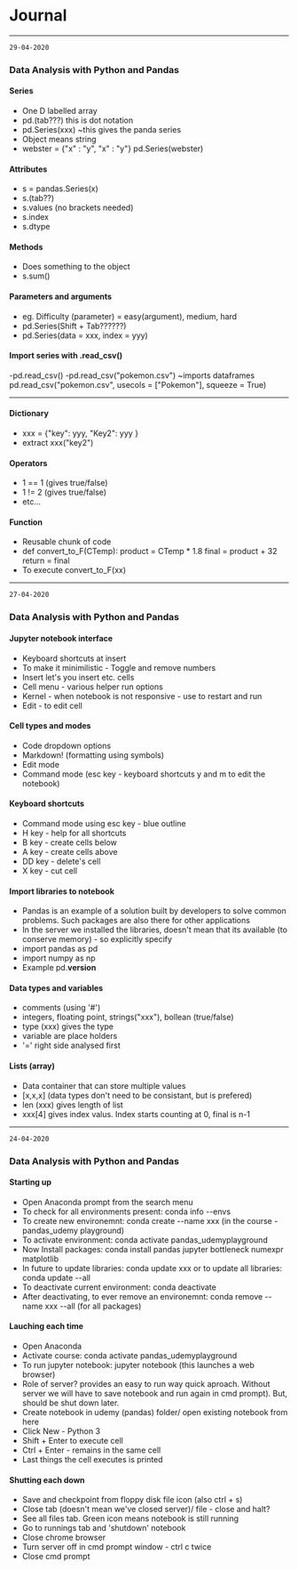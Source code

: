 # Journal

--- 

`29-04-2020`
### Data Analysis with Python and Pandas
#### Series
- One D labelled array
- pd.(tab???) this is dot notation
- pd.Series(xxx) ~this gives the panda series
- Object means string
- webster = {"x" : "y",
             "x" : "y"}
  pd.Series(webster)

#### Attributes
- s = pandas.Series(x)
- s.(tab??)
- s.values (no brackets needed)
- s.index
- s.dtype

#### Methods
- Does something to the object
- s.sum()

#### Parameters and arguments
- eg. Difficulty (parameter) = easy(argument), medium, hard
- pd.Series(Shift + Tab??????)
- pd.Series(data = xxx, index = yyy)

#### Import series with .read_csv()
-pd.read_csv()
-pd.read_csv("pokemon.csv") ~imports dataframes
pd.read_csv("pokemon.csv", usecols = ["Pokemon"], squeeze = True)

---

#### Dictionary
- xxx = {"key": yyy,
          "Key2": yyy
        }
- extract xxx("key2")

#### Operators
- 1 == 1 (gives true/false)
- 1 != 2 (gives true/false)
- etc...

#### Function
- Reusable chunk of code
- def convert_to_F(CTemp): 
      product = CTemp * 1.8
      final = product + 32
      return = final 
- To execute convert_to_F(xx)

---

`27-04-2020`
### Data Analysis with Python and Pandas
#### Jupyter notebook interface
- Keyboard shortcuts at insert
- To make it minimilistic - Toggle and remove numbers
- Insert let's you insert etc. cells
- Cell menu - various helper run options
- Kernel - when notebook is not responsive - use to restart and run
- Edit - to edit cell 

#### Cell types and modes
- Code dropdown options
- Markdown! (formatting using symbols)
- Edit mode 
- Command mode (esc key - keyboard shortcuts y and m to edit the notebook)

#### Keyboard shortcuts
- Command mode using esc key - blue outline
- H key - help for all shortcuts
- B key - create cells below
- A key - create cells above
- DD key - delete's cell
- X key - cut cell

#### Import libraries to notebook
- Pandas is an example of a solution built by developers to solve common problems. Such packages are also there for other applications
- In the server we installed the libraries, doesn't mean that its available (to conserve memory) - so explicitly specify
- import pandas as pd 
- import numpy as np
- Example pd.__version__

#### Data types and variables
- comments (using '#')
- integers, floating point, strings("xxx"), bollean (true/false)
- type (xxx) gives the type
- variable are place holders
- '=' right side analysed first 

#### Lists (array)
- Data container that can store multiple values 
- [x,x,x] (data types don't need to be consistant, but is prefered)
- len (xxx) gives length of list
- xxx[4] gives index valus. Index starts counting at 0, final is n-1

---

`24-04-2020`
### Data Analysis with Python and Pandas
#### Starting up
- Open Anaconda prompt from the search menu
- To check for all environments present: conda info --envs
- To create new environemnt: conda create --name xxx (in the course - pandas_udemy playground)
- To activate environment: conda activate pandas_udemyplayground
- Now Install packages: conda install pandas jupyter bottleneck numexpr matplotlib
- In future to update libraries: conda update xxx or to update all libraries: conda update --all
- To deactivate current environment: conda deactivate
- After deactivating, to ever remove an environemnt: conda remove --name xxx --all (for all packages)

#### Lauching each time
- Open Anaconda
- Activate course: conda activate pandas_udemyplayground
- To run jupyter notebook: jupyter notebook (this launches a web browser)
- Role of server? provides an easy to run way quick aproach. Without server we will have to save notebook and run again in cmd prompt). But, should be shut down later.
- Create notebook in udemy (pandas) folder/ open existing notebook from here
- Click New - Python 3
- Shift + Enter to execute cell
- Ctrl + Enter - remains in the same cell
- Last things the cell executes is printed

#### Shutting each down
- Save and checkpoint from floppy disk file icon (also ctrl + s)
- Close tab (doesn't mean we've closed server)/ file - close and halt?
- See all files tab. Green icon means notebook is still running
- Go to runnings tab and 'shutdown' notebook
- Close chrome browser
- Turn server off in cmd prompt window - ctrl c twice
- Close cmd prompt


